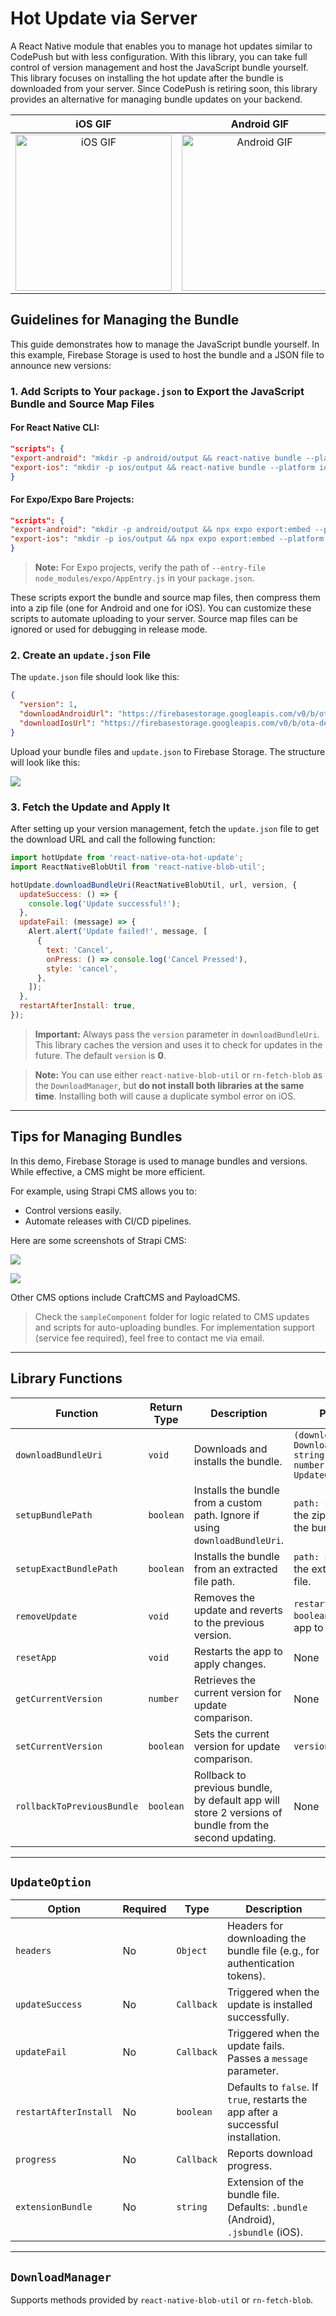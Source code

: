 # Hot Update via Server

A React Native module that enables you to manage hot updates similar to CodePush but with less configuration. With this library, you can take full control of version management and host the JavaScript bundle yourself. This library focuses on installing the hot update after the bundle is downloaded from your server. Since CodePush is retiring soon, this library provides an alternative for managing bundle updates on your backend.

iOS GIF             | Android GIF
:-------------------------:|:-------------------------:
<img src="./ioshotupdate.gif" title="iOS GIF" width="250"> | <img src="./androidhotupdate.gif" title="Android GIF" width="250">


## Guidelines for Managing the Bundle

This guide demonstrates how to manage the JavaScript bundle yourself. In this example, Firebase Storage is used to host the bundle and a JSON file to announce new versions:

### 1. Add Scripts to Your `package.json` to Export the JavaScript Bundle and Source Map Files

#### For React Native CLI:
```json
"scripts": {
"export-android": "mkdir -p android/output && react-native bundle --platform android --dev false --entry-file index.js --bundle-output android/output/index.android.bundle --assets-dest android/output --sourcemap-output android/sourcemap.js && cd android && find output -type f | zip index.android.bundle.zip -@ && zip sourcemap.zip sourcemap.js && cd .. && rm -rf android/output && rm -rf android/sourcemap.js",
"export-ios": "mkdir -p ios/output && react-native bundle --platform ios --dev false --entry-file index.js --bundle-output ios/output/main.jsbundle --assets-dest ios/output --sourcemap-output ios/sourcemap.js && cd ios && find output -type f | zip main.jsbundle.zip -@ && zip sourcemap.zip sourcemap.js && cd .. && rm -rf ios/output && rm -rf ios/sourcemap.js"
}
```

#### For Expo/Expo Bare Projects:
```json
"scripts": {
"export-android": "mkdir -p android/output && npx expo export:embed --platform android --entry-file node_modules/expo/AppEntry.js --bundle-output android/output/index.android.bundle --dev false --assets-dest android/output --sourcemap-output android/sourcemap.js && cd android && find output -type f | zip index.android.bundle.zip -@ && zip sourcemap.zip sourcemap.js && cd .. && rm -rf android/output && rm -rf android/sourcemap.js",
"export-ios": "mkdir -p ios/output && npx expo export:embed --platform ios --entry-file node_modules/expo/AppEntry.js --bundle-output ios/output/main.jsbundle --dev false --assets-dest ios/output --sourcemap-output ios/sourcemap.js && cd ios && find output -type f | zip main.jsbundle.zip -@ && zip sourcemap.zip sourcemap.js && cd .. && rm -rf ios/output && rm -rf ios/sourcemap.js"
}
```
> **Note:** For Expo projects, verify the path of `--entry-file node_modules/expo/AppEntry.js` in your `package.json`.

These scripts export the bundle and source map files, then compress them into a zip file (one for Android and one for iOS). You can customize these scripts to automate uploading to your server. Source map files can be ignored or used for debugging in release mode.

### 2. Create an `update.json` File

The `update.json` file should look like this:
```json
{
  "version": 1,
  "downloadAndroidUrl": "https://firebasestorage.googleapis.com/v0/b/ota-demo-68f38.appspot.com/o/index.android.bundle.zip?alt=media",
  "downloadIosUrl": "https://firebasestorage.googleapis.com/v0/b/ota-demo-68f38.appspot.com/o/main.jsbundle.zip?alt=media"
}
```

Upload your bundle files and `update.json` to Firebase Storage. The structure will look like this:

![](https://github.com/vantuan88291/react-native-ota-hot-update/raw/main/scr1.png)

### 3. Fetch the Update and Apply It

After setting up your version management, fetch the `update.json` file to get the download URL and call the following function:

```javascript
import hotUpdate from 'react-native-ota-hot-update';
import ReactNativeBlobUtil from 'react-native-blob-util';

hotUpdate.downloadBundleUri(ReactNativeBlobUtil, url, version, {
  updateSuccess: () => {
    console.log('Update successful!');
  },
  updateFail: (message) => {
    Alert.alert('Update failed!', message, [
      {
        text: 'Cancel',
        onPress: () => console.log('Cancel Pressed'),
        style: 'cancel',
      },
    ]);
  },
  restartAfterInstall: true,
});
```

> **Important:** Always pass the `version` parameter in `downloadBundleUri`. This library caches the version and uses it to check for updates in the future. The default `version` is **0**.

> **Note:** You can use either `react-native-blob-util` or `rn-fetch-blob` as the `DownloadManager`, but **do not install both libraries at the same time**. Installing both will cause a duplicate symbol error on iOS.

---

## Tips for Managing Bundles

In this demo, Firebase Storage is used to manage bundles and versions. While effective, a CMS might be more efficient.

For example, using Strapi CMS allows you to:
- Control versions easily.
- Automate releases with CI/CD pipelines.

Here are some screenshots of Strapi CMS:

![](https://github.com/vantuan88291/react-native-ota-hot-update/raw/main/scr2.png)

![](https://github.com/vantuan88291/react-native-ota-hot-update/raw/main/scr3.png)

Other CMS options include CraftCMS and PayloadCMS.

> Check the `sampleComponent` folder for logic related to CMS updates and scripts for auto-uploading bundles. For implementation support (service fee required), feel free to contact me via email.

---

## Library Functions

| Function                 | Return Type | Description                                                                                           | Parameters                                                                                     |
|--------------------------|-------------|-------------------------------------------------------------------------------------------------------|------------------------------------------------------------------------------------------------|
| `downloadBundleUri`      | `void`      | Downloads and installs the bundle.                                                                    | `(downloadManager: DownloadManager, uri: string, version: number, option?: UpdateOption)`     |
| `setupBundlePath`        | `boolean`   | Installs the bundle from a custom path. Ignore if using `downloadBundleUri`.                          | `path: string` - Path of the zip file containing the bundle.                                  |
| `setupExactBundlePath`   | `boolean`   | Installs the bundle from an extracted file path.                                                      | `path: string` - Path of the extracted bundle file.                                           |
| `removeUpdate`           | `void`      | Removes the update and reverts to the previous version.                                               | `restartAfterRemoved?: boolean` - Restarts the app to apply changes.                         |
| `resetApp`               | `void`      | Restarts the app to apply changes.                                                                    | None                                                                                          |
| `getCurrentVersion`      | `number`    | Retrieves the current version for update comparison.                                                  | None                                                                                          |
| `setCurrentVersion`      | `boolean`   | Sets the current version for update comparison.                                                       | `version: number`                                                                             |
| `rollbackToPreviousBundle`      | `boolean`   | Rollback to previous bundle, by default app will store 2 versions of bundle from the second updating. | None                                                                             |

---

## `UpdateOption`

| Option                  | Required | Type       | Description                                                                                      |
|-------------------------|----------|------------|--------------------------------------------------------------------------------------------------|
| `headers`               | No       | `Object`   | Headers for downloading the bundle file (e.g., for authentication tokens).                      |
| `updateSuccess`         | No       | `Callback` | Triggered when the update is installed successfully.                                             |
| `updateFail`            | No       | `Callback` | Triggered when the update fails. Passes a `message` parameter.                                   |
| `restartAfterInstall`   | No       | `boolean`  | Defaults to `false`. If `true`, restarts the app after a successful installation.                |
| `progress`              | No       | `Callback` | Reports download progress.                                                                      |
| `extensionBundle`       | No       | `string`   | Extension of the bundle file. Defaults: `.bundle` (Android), `.jsbundle` (iOS).                 |

---

## `DownloadManager`

Supports methods provided by `react-native-blob-util` or `rn-fetch-blob`.

